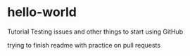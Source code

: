 # hello-world
Tutorial
Testing issues and other things to start using GitHub


trying to finish readme with practice on pull requests
